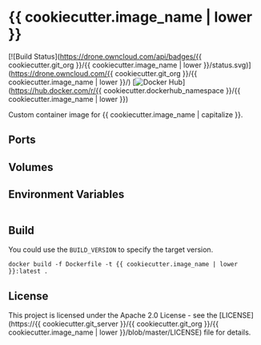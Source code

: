 # {{ cookiecutter.image_name | lower }}

[![Build Status](https://drone.owncloud.com/api/badges/{{ cookiecutter.git_org }}/{{ cookiecutter.image_name | lower }}/status.svg)](https://drone.owncloud.com/{{ cookiecutter.git_org }}/{{ cookiecutter.image_name | lower }}/)
[![Docker Hub](https://img.shields.io/badge/docker-latest-blue.svg?logo=docker&logoColor=white)](https://hub.docker.com/r/{{ cookiecutter.dockerhub_namespace }}/{{ cookiecutter.image_name | lower }})

Custom container image for {{ cookiecutter.image_name | capitalize }}.

## Ports

## Volumes

## Environment Variables

```Shell

```

## Build

You could use the `BUILD_VERSION` to specify the target version.

```Shell
docker build -f Dockerfile -t {{ cookiecutter.image_name | lower }}:latest .
```

## License

This project is licensed under the Apache 2.0 License - see the [LICENSE](https://{{ cookiecutter.git_server }}/{{ cookiecutter.git_org }}/{{ cookiecutter.image_name | lower }}/blob/master/LICENSE) file for details.
